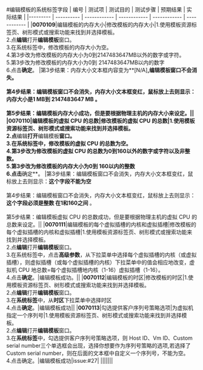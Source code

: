 #编辑模板的系统标签字段
| 编号 | 测试项 | 测试目的 | 测试步骤 | 预期结果 | 实际结果 |
|--------- | ---------- | ------------ | ------------ | ------------ | ------------ |
|**0070109**|编辑模板的内存大小|修改模板的内存大小|1.使用模板资源标签页、树形模式或搜索功能来找到并选择模板。<br/>2.点**编辑**打开**编辑模板**窗口。<br/>3.在系统标签中，修改模板的内存大小为空。<br/>4.第3步改为修改模板的内存大小为0到2147483647MB以外的数字或字符。<br/>5.第3步改为修改模板的内存大小为0到 2147483647MB以内的数字<br/>6.点击**确定**。 |第3步结果：内存大小文本框内容变为**[N/A]**,编辑模板窗口不会消失。<br/><br/>第4步结果：编辑模板窗口不会消失，内存大小文本框变红，鼠标放上去则显示：**内存大小是1 MB到 2147483647 MB** 。<br/><br/>第5步结果：编辑模板内存大小成功，但是要根据物理主机的内存大小来设定。||
|**0070110**|编辑模板的虚拟 CPU 的总数|修改模板的虚拟 CPU 的总数|1.使用模板资源标签页、树形模式或搜索功能来找到并选择模板。<br/>2.点**编辑**打开**编辑模板**窗口。<br/>3.在系统标签中，修改模板的虚拟 CPU 的总数为空。<br/>4.第3步改为修改模板的虚拟 CPU 的总数为0到160以外的数字或字符以及非整数。<br/>5.第3步改为修改模板的内存大小为0到 160以内的整数<br/>6.点击**确定**。 |第3步结果：编辑模板窗口不会消失，内存大小文本框变红，鼠标放上去则显示：**这个字段不能为空**<br/><br/>第4步结果：编辑模板窗口不会消失，内存大小文本框变红，鼠标放上去则显示：**这个字段必须是整数 在1和160之间** 。<br/><br/>第5步结果：编辑模板虚拟 CPU 的总数成功，但是要根据物理主机的虚拟 CPU 的总数来设定。||
|**0070111**|编辑模板的每个虚拟插槽的内核和虚拟插槽|修改模板的每个虚拟插槽的内核和虚拟插槽|1.使用模板资源标签页、树形模式或搜索功能来找到并选择模板。<br/>2.点**编辑**打开**编辑模板**窗口。<br/>3.在系统标签中，点击**高级参数**，从下拉菜单中选择每个虚拟插槽的内核（或虚拟插槽），则虚拟插槽（或每个虚拟插槽的内核）下拉菜单中的值会相应地改变，虚拟机 CPU 地总数=每个虚拟插槽地内核（1-16）虚拟插槽（1-16）。<br/>4.点击**确定**。|编辑模板成功。||
|**0070112**|编辑模板的时区|修改模板的时区|1.使用模板资源标签页、树形模式或搜索功能来找到并选择模板。<br/>2.点**编辑**打开**编辑模板**窗口。<br/>3.在**系统标签**中，从**时区**下拉菜单中选择时区<br/>4.点击**确定**。|编辑模板成功||
|**0070113**|勾选提供客户序列号策略选项|为虚拟机指定一个序列号|1.使用模板资源标签页、树形模式或搜索功能来找到并选择模板。<br/>2.点**编辑**打开**编辑模板**窗口。<br/>3.在**系统标签**中，勾选提供客户序列号策略选项，则 Host ID、Vm ID、Custom serial number三个单选框会出现，选择你想要作为序列号策略的选项,若选择了Custom serial number，则在后面的文本框中自定义一个序列号，不能为空。<br/>4.点击确定。|编辑模板成功|issue:#27|
|||||||



